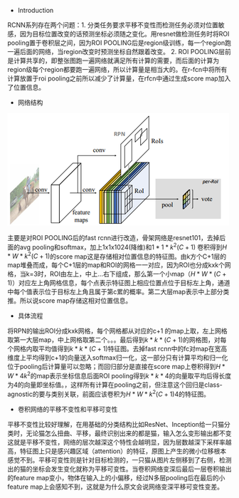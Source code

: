 * Introduction

RCNN系列存在两个问题：1. 分类任务要求平移不变性而检测任务必须对位置敏感，因为目标位置改变的话预测坐标必须随之变化。用resnet做检测任务时将ROI pooling置于卷积层之间，因为ROI POOLING后是region级训练，每一个region跑一遍后面的网络，当region改变时预测坐标自然跟着改变。 2. ROI POOLING层前是计算共享的，即整张图跑一遍网络就满足所有计算的需要，而后面的计算为region级每个region都要跑一遍网络，所以计算量是相当大的。在r-fcn中将所有计算放置于roi pooling之前所以减少了计算量，在rfcn中通过生成score map加入了位置信息。

* 网络结构

![](/images/rfcn1.PNG)

主要是对ROI POOLING后的fast rcnn进行改造，骨架网络是resnet101，去掉后面的avg pooling和softmax，加上1x1x1024(降维)和$1*1*k^{2}(C+1)$ 卷积得到$H*W*k^{2}(C+1)$的score map这是存储相对位置信息的特征图。由k方个C+1层的map堆叠而成，每个C+1层的map和ROI的网格一一对应，因为ROI也分成kxk个网格，当k=3时，ROI由左上，中上...右下组成，那么第一个小map（$H*W*(C+1)$）对应左上角网格信息，每个点表示特征图上相应位置点位于目标左上角，通道中每个值表示位于目标左上角且属于第c累的概率。第二大层map表示中上部分类推。所以说score map存储这相对位置信息。

* 具体流程

将RPN的输出ROI分成kxk网格，每个网格都从对应的c+1 的map上取，左上网格取第一大层map，中上网格取第二个。。。最后得到$k*k*(C+1)$的网格图，对每个网格内取平均值得到$k*k*(C+1)$特征图。去掉fast rcnn中的fc对map在宽高维度上平均得到c+1的向量送入softmax归一化，这一部分只有计算平均和归一化位于pooling后计算量可以忽略；而回归部分是直接在score map上卷积得到$H*W*4k^2$的map表示坐标信息后面ROI pooling得到$k*k*4$的向量取平均后得长度为4的向量即坐标值。，这样所有计算在pooling之前，但注意这个回归是class-agnostic的要与类别关联，前面应该卷积为$H*W*k^{2}(C+1)4$的特征图。


* 卷积网络的平移不变性和平移可变性

平移不变性比较好理解，在用基础的分类结构比如ResNet、Inception给一只猫分类时，无论猫怎么扭曲、平移，最终识别出来的都是猫，输入怎么变形输出都不变这就是平移不变性，网络的层次越深这个特性会越明显，因为层数越深下采样率越高，特征图上只是感兴趣区域（attention）的特征，原图上产生的微小位移根本感觉不到。平移可变性则是针对目标检测的，一只猫从图片左侧移到了右侧，检测出的猫的坐标会发生变化就称为平移可变性。当卷积网络变深后最后一层卷积输出的feature map变小，物体在输入上的小偏移，经过N多层pooling后在最后的小feature map上会感知不到，这就是为什么原文会说网络变深平移可变性变差。
